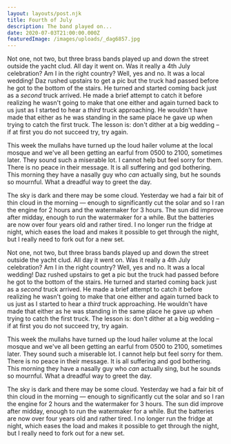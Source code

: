 ```yaml
---
layout: layouts/post.njk
title: Fourth of July
description: The band played on...
date: 2020-07-03T21:00:00.000Z
featuredImage: /images/uploads/_dag6857.jpg
---
```


Not one, not two, but three brass bands played up and down the street outside the yacht clud. All day it went on. Was it really a 4th July celebration? Am I in the right country?  Well, yes and no. It was a local wedding! Daz rushed upstairs to get a pic but the truck had passed before he got to the bottom of the stairs. He turned and started coming back just as a *second* truck arrived. He made a brief attempt to catch it before realizing he wasn't going to make that one either and again turned back to us just as I started to hear a *third* truck approaching. He wouldn't have made that either as he was standing in the same place he gave up when trying to catch the first truck. The lesson is: don't dither at a big wedding &ndash; if at first you do not succeed try, try again.

This week the mullahs have turned up the loud hailer volume at the local mosque and we've all been getting an earful from 0500 to 2100, sometimes later. They sound such a miserable lot. I cannot help but feel sorry for them. There is no peace in their message. It is all suffering and god bothering. This morning they have a nasally guy who *can* actually sing, but he sounds so mournful. What a dreadful way to greet the day. 

The sky is dark and there may be some cloud. Yesterday we had a fair bit of thin cloud in the morning &mdash; enough to significantly cut the solar and so I ran the engine for 2 hours and the watermaker for 3 hours. The sun did improve after midday, enough to run the watermaker for a while. But the batteries are now over four years old and rather tired. I no longer run the fridge at night, which eases the load and makes it possible to get through the night, but I really need to fork out for a new set. 

Not one, not two, but three brass bands played up and down the street outside the yacht clud. All day it went on. Was it really a 4th July celebration? Am I in the right country?  Well, yes and no. It was a local wedding! Daz rushed upstairs to get a pic but the truck had passed before he got to the bottom of the stairs. He turned and started coming back just as a *second* truck arrived. He made a brief attempt to catch it before realizing he wasn't going to make that one either and again turned back to us just as I started to hear a *third* truck approaching. He wouldn't have made that either as he was standing in the same place he gave up when trying to catch the first truck. The lesson is: don't dither at a big wedding &ndash; if at first you do not succeed try, try again.

This week the mullahs have turned up the loud hailer volume at the local mosque and we've all been getting an earful from 0500 to 2100, sometimes later. They sound such a miserable lot. I cannot help but feel sorry for them. There is no peace in their message. It is all suffering and god bothering. This morning they have a nasally guy who *can* actually sing, but he sounds so mournful. What a dreadful way to greet the day. 

The sky is dark and there may be some cloud. Yesterday we had a fair bit of thin cloud in the morning &mdash; enough to significantly cut the solar and so I ran the engine for 2 hours and the watermaker for 3 hours. The sun did improve after midday, enough to run the watermaker for a while. But the batteries are now over four years old and rather tired. I no longer run the fridge at night, which eases the load and makes it possible to get through the night, but I really need to fork out for a new set. 